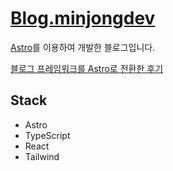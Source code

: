 # [Blog.minjongdev](https://blog.minjongdev.com)

[Astro](https://astro.build/)를 이용하여 개발한 블로그입니다.

[블로그 프레임워크를 Astro로 전환한 후기](https://blog.minjongdev.com/post/20230130-migrate-gatsby-to-astro)

## Stack

- Astro
- TypeScript
- React
- Tailwind
